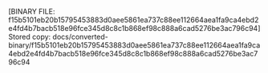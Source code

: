 [BINARY FILE: f15b5101eb20b15795453883d0aee5861ea737c88ee112664aea1fa9ca4ebd2e4fd4b7bacb518e96fce345d8c8c1b868ef98c888a6cad5276be3ac796c94]
Stored copy: docs/converted-binary/f15b5101eb20b15795453883d0aee5861ea737c88ee112664aea1fa9ca4ebd2e4fd4b7bacb518e96fce345d8c8c1b868ef98c888a6cad5276be3ac796c94
